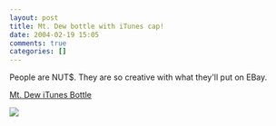 ```yaml
---
layout: post
title: Mt. Dew bottle with iTunes cap!
date: 2004-02-19 15:05
comments: true
categories: []
---
```

People are NUT$. They are so creative with what they'll put on EBay.

<a href="http://cgi.ebay.com/ws/eBayISAPI.dll?ViewItem&item=2787677283&category=171">Mt. Dew iTunes Bottle</a>

<img src="http://i7.ebayimg.com/03/i/01/55/dc/a3_1_b.JPG" border="0">
